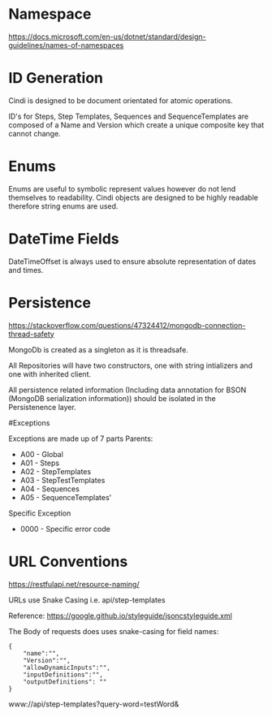 # Namespace

https://docs.microsoft.com/en-us/dotnet/standard/design-guidelines/names-of-namespaces

# ID Generation

Cindi is designed to be document orientated for atomic operations. 

ID's for Steps, Step Templates, Sequences and SequenceTemplates are composed of a Name and Version which create a unique composite key that cannot change.

# Enums

Enums are useful to symbolic represent values however do not lend themselves to readability. Cindi objects are designed to be highly readable therefore string enums are used.


# DateTime Fields

DateTimeOffset is always used to ensure absolute representation of dates and times.

# Persistence

https://stackoverflow.com/questions/47324412/mongodb-connection-thread-safety

MongoDb is created as a singleton as it is threadsafe.

All Repositories will have two constructors, one with string intializers and one with inherited client.

All persistence related information (Including data annotation for BSON (MongoDB serialization information)) should be isolated in the Persistenence layer.

#Exceptions

Exceptions are made up of 7 parts
Parents:
* A00 - Global
* A01 - Steps
* A02 - StepTemplates
* A03 - StepTestTemplates
* A04 - Sequences
* A05 - SequenceTemplates'

Specific Exception

* 0000 - Specific error code


# URL Conventions

https://restfulapi.net/resource-naming/

URLs use Snake Casing i.e. api/step-templates


Reference: https://google.github.io/styleguide/jsoncstyleguide.xml

The Body of requests does uses snake-casing for field names:
```
{
	"name":"",
	"Version":"",
	"allowDynamicInputs":"",
	"inputDefinitions":"",
	"outputDefinitions": ""
}
```

www://api/step-templates?query-word=testWord&